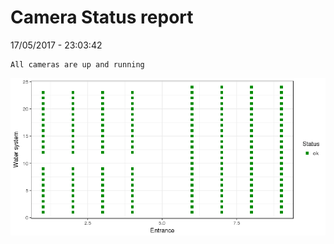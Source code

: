 Camera Status report
================
17/05/2017 - 23:03:42

    All cameras are up and running

![](camreport_files/figure-markdown_github/unnamed-chunk-2-1.png)
